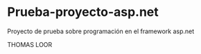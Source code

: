 # Prueba-proyecto-asp.net

Proyecto de prueba sobre programación en el framework asp.net

THOMAS LOOR
